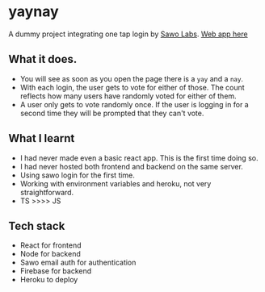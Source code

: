 # yaynay
A dummy project integrating one tap login by [Sawo Labs](https://sawolabs.com/). 
[Web app here](https://yay-nay.herokuapp.com/)

## What it does.
- You will see as soon as you open the page there is a `yay` and a `nay`.
- With each login, the user gets to vote for either of those. The count reflects how many users have randomly voted for either of them.
- A user only gets to vote randomly once. If the user is logging in for a second time they will be prompted that they can't vote.

## What I learnt
- I had never made even a basic react app. This is the first time doing so.
- I had never hosted both frontend and backend on the same server.
- Using sawo login for the first time.
- Working with environment variables and heroku, not very straightforward.
- TS >>>> JS

## Tech stack
- React for frontend
- Node for backend
- Sawo email auth for authentication
- Firebase for backend
- Heroku to deploy

